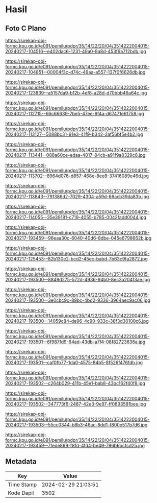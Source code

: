 # Hasil

## Foto C Plano

https://sirekap-obj-formc.kpu.go.id/e091/pemilu/pdpr/35/14/22/20/04/3514222004015-20240217-104516--e402dac6-1231-49a0-8a8d-453f9a712bdb.jpg

https://sirekap-obj-formc.kpu.go.id/e091/pemilu/pdpr/35/14/22/20/04/3514222004015-20240217-104851--00004f3c-d74c-49aa-a557-137f0f6626db.jpg

https://sirekap-obj-formc.kpu.go.id/e091/pemilu/pdpr/35/14/22/20/04/3514222004015-20240217-123839--a5157da9-b12b-4ef8-a28d-d70bbb46a64c.jpg

https://sirekap-obj-formc.kpu.go.id/e091/pemilu/pdpr/35/14/22/20/04/3514222004015-20240217-112715--66c66639-7be5-47ee-9f4a-d67471e61758.jpg

https://sirekap-obj-formc.kpu.go.id/e091/pemilu/pdpr/35/14/22/20/04/3514222004015-20240217-113127--5088bc31-91e3-41f9-b342-2af56bf5e4b2.jpg

https://sirekap-obj-formc.kpu.go.id/e091/pemilu/pdpr/35/14/22/20/04/3514222004015-20240217-113441--088a60ce-edaa-4017-84cb-a91f9a8329c8.jpg

https://sirekap-obj-formc.kpu.go.id/e091/pemilu/pdpr/35/14/22/20/04/3514222004015-20240217-113702--8964d076-d857-468e-8ee8-37416089e46d.jpg

https://sirekap-obj-formc.kpu.go.id/e091/pemilu/pdpr/35/14/22/20/04/3514222004015-20240217-113843--791386d2-7029-4304-a59d-66acb39da83b.jpg

https://sirekap-obj-formc.kpu.go.id/e091/pemilu/pdpr/35/14/22/20/04/3514222004015-20240217-114055--35e39181-c719-4055-b785-0042fadd0044.jpg

https://sirekap-obj-formc.kpu.go.id/e091/pemilu/pdpr/35/14/22/20/04/3514222004015-20240217-193459--96eaa30c-6040-40d6-8dbe-045e6798662b.jpg

https://sirekap-obj-formc.kpu.go.id/e091/pemilu/pdpr/35/14/22/20/04/3514222004015-20240217-125453--82b130e2-bcd2-45ec-babd-7b63c9fa2872.jpg

https://sirekap-obj-formc.kpu.go.id/e091/pemilu/pdpr/35/14/22/20/04/3514222004015-20240217-193500--8849d275-572d-4936-94b0-8ec3a204f3ae.jpg

https://sirekap-obj-formc.kpu.go.id/e091/pemilu/pdpr/35/14/22/20/04/3514222004015-20240217-193500--3e0cbc9c-89bc-4bd2-9336-3964aec9ac06.jpg

https://sirekap-obj-formc.kpu.go.id/e091/pemilu/pdpr/35/14/22/20/04/3514222004015-20240217-193500--14059c84-de96-4c90-933c-38f3d30100c6.jpg

https://sirekap-obj-formc.kpu.go.id/e091/pemilu/pdpr/35/14/22/20/04/3514222004015-20240217-193501--6f987fd9-64ad-43db-a7f4-08f82723636a.jpg

https://sirekap-obj-formc.kpu.go.id/e091/pemilu/pdpr/35/14/22/20/04/3514222004015-20240217-193501--caf0fb77-1da0-4575-84b5-8f526f476fdb.jpg

https://sirekap-obj-formc.kpu.go.id/e091/pemilu/pdpr/35/14/22/20/04/3514222004015-20240217-193502--c264b029-411b-45e1-bab8-43bc162f40f8.jpg

https://sirekap-obj-formc.kpu.go.id/e091/pemilu/pdpr/35/14/22/20/04/3514222004015-20240217-193502--347773f6-2487-42e3-9e97-ff0893581bee.jpg

https://sirekap-obj-formc.kpu.go.id/e091/pemilu/pdpr/35/14/22/20/04/3514222004015-20240217-193503--55cc0344-b8b3-46ac-8dd1-f800e517b7d6.jpg

https://sirekap-obj-formc.kpu.go.id/e091/pemilu/pdpr/35/14/22/20/04/3514222004015-20240217-193459--7fede899-f8fd-4fd4-be49-796b6bcfcd25.jpg


## Metadata

| Key        | Value               |
| ---------- | ------------------- |
| Time Stamp | 2024-02-29 21:03:51 |
| Kode Dapil | 3502                |



